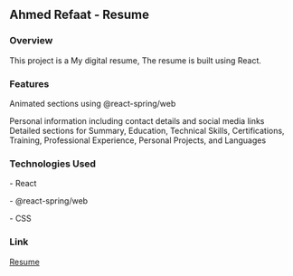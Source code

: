 <h2>Ahmed Refaat - Resume</h2>
<h3>Overview</h3>
This project is a My digital resume,  The resume is built using React. 
<h3>Features</h3>
<p>Animated sections using @react-spring/web</p>
<p>
  Personal information including contact details and social media links
  Detailed sections for Summary, Education, Technical Skills, Certifications, Training, Professional Experience, Personal Projects, and Languages
</p>
<h3>Technologies Used</h3>
<p>- React</p>
<p>- @react-spring/web</p>
<p>- CSS</p>
<h3>Link</h3>
<a href="spontaneous-maamoul-f8c61b.netlify.app" target="_blank" rel="noreferrer">Resume</a>

